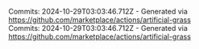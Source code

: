 Commits: 2024-10-29T03:03:46.712Z - Generated via https://github.com/marketplace/actions/artificial-grass
<br>
Commits: 2024-10-29T03:03:46.712Z - Generated via https://github.com/marketplace/actions/artificial-grass
<br>
